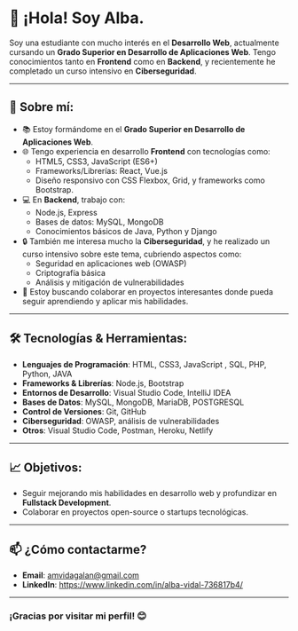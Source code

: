 # 👋 ¡Hola! Soy Alba.

Soy una estudiante con mucho interés en el **Desarrollo Web**, actualmente cursando un **Grado Superior en Desarrollo de Aplicaciones Web**. Tengo conocimientos tanto en **Frontend** como en **Backend**, y recientemente he completado un curso intensivo en **Ciberseguridad**.

---

## 🚀 Sobre mí:

- 📚 Estoy formándome en el **Grado Superior en Desarrollo de Aplicaciones Web**.
- 🌐 Tengo experiencia en desarrollo **Frontend** con tecnologías como:
  - HTML5, CSS3, JavaScript (ES6+)
  - Frameworks/Librerías: React, Vue.js
  - Diseño responsivo con CSS Flexbox, Grid, y frameworks como Bootstrap.
- 💻 En **Backend**, trabajo con:
  - Node.js, Express
  - Bases de datos: MySQL, MongoDB
  - Conocimientos básicos de Java, Python y Django
- 🔒 También me interesa mucho la **Ciberseguridad**, y he realizado un curso intensivo sobre este tema, cubriendo aspectos como:
  - Seguridad en aplicaciones web (OWASP)
  - Criptografía básica
  - Análisis y mitigación de vulnerabilidades
- 👯 Estoy buscando colaborar en proyectos interesantes donde pueda seguir aprendiendo y aplicar mis habilidades.

---

## 🛠️ Tecnologías & Herramientas:

- **Lenguajes de Programación**: HTML, CSS3, JavaScript , SQL, PHP, Python, JAVA
- **Frameworks & Librerías**: Node.js, Bootstrap
- **Entornos de Desarrollo**: Visual Studio Code, IntelliJ IDEA
- **Bases de Datos**: MySQL, MongoDB, MariaDB, POSTGRESQL
- **Control de Versiones**: Git, GitHub
- **Ciberseguridad**: OWASP, análisis de vulnerabilidades
- **Otros**: Visual Studio Code, Postman, Heroku, Netlify

---

## 📈 Objetivos:

- Seguir mejorando mis habilidades en desarrollo web y profundizar en **Fullstack Development**.
- Colaborar en proyectos open-source o startups tecnológicas.

---

## 📫 ¿Cómo contactarme?

- **Email**: amvidagalan@gmail.com
- **LinkedIn**: https://www.linkedin.com/in/alba-vidal-736817b4/



---

### ¡Gracias por visitar mi perfil! 😊


